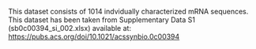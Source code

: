 This dataset consists of 1014 indvidually characterized mRNA sequences. This
dataset has been taken from Supplementary Data S1 (sb0c00394_si_002.xlsx)
available at:
https://pubs.acs.org/doi/10.1021/acssynbio.0c00394
